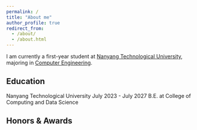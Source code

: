 ```yaml
---
permalink: /
title: "About me"
author_profile: true
redirect_from: 
  - /about/
  - /about.html
---
```


I am currently a first-year student at [Nanyang Technological University](https://www.ntu.edu.sg/), majoring in [Computer Engineering](https://www.ntu.edu.sg/education/undergraduate-programme/bachelor-of-engineering-in-computer-engineering).

Education
------
Nanyang Technological University
July 2023 - July 2027
B.E. at College of Computing and Data Science

Honors & Awards
------
